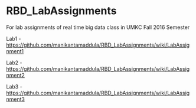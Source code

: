 # RBD_LabAssignments
For lab assignments of real time big data class in UMKC Fall 2016 Semester

Lab1 - https://github.com/manikantamaddula/RBD_LabAssignments/wiki/LabAssignment1

Lab2 - https://github.com/manikantamaddula/RBD_LabAssignments/wiki/LabAssignment2

Lab3 - https://github.com/manikantamaddula/RBD_LabAssignments/wiki/LabAssignment3

